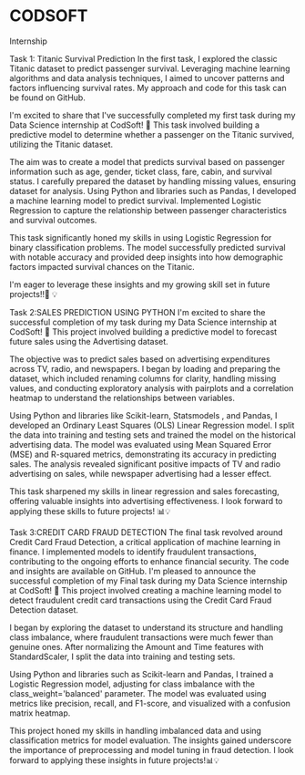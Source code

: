 # CODSOFT
Internship

Task 1: Titanic Survival Prediction
In the first task, I explored the classic Titanic dataset to predict passenger survival. Leveraging machine learning algorithms and data analysis techniques, I aimed to uncover patterns and factors influencing survival rates. My approach and code for this task can be found on GitHub.

I'm excited to share that I've successfully completed my first task during my Data Science internship at CodSoft! 🎉 This task involved building a predictive model to determine whether a passenger on the Titanic survived, utilizing the Titanic dataset.

The aim was to create a model that predicts survival based on passenger information such as age, gender, ticket class, fare, cabin, and survival status.
I carefully prepared the dataset by handling missing values, ensuring dataset for analysis. Using Python and libraries such as Pandas, I developed a
machine learning model to predict survival. Implemented Logistic Regression to capture the relationship between passenger characteristics and survival outcomes.

This task significantly honed my skills in using Logistic Regression for binary classification problems. The model successfully predicted survival with notable accuracy and provided deep insights into how demographic factors impacted survival chances on the Titanic.

I'm eager to leverage these insights and my growing skill set in future projects!!👜 💡 



Task 2:SALES PREDICTION USING PYTHON
I'm excited to share the successful completion of my task during my Data Science internship at CodSoft! 🎉 This project involved building a predictive model to forecast future sales using the Advertising dataset.


The objective was to predict sales based on advertising expenditures across TV, radio, and newspapers. I began by loading and preparing the dataset, which included renaming columns for clarity, handling missing values, and conducting exploratory analysis with pairplots and a correlation heatmap to understand the relationships between variables.


Using Python and libraries like Scikit-learn, Statsmodels , and Pandas, I developed an Ordinary Least Squares (OLS) Linear Regression model. I split the data into training and testing sets and trained the model on the historical advertising data. The model was evaluated using Mean Squared Error (MSE) and R-squared metrics, demonstrating its accuracy in predicting sales. The analysis revealed significant positive impacts of TV and radio advertising on sales, while newspaper advertising had a lesser effect.


This task sharpened my skills in linear regression and sales forecasting, offering valuable insights into advertising effectiveness. I look forward to applying these skills to future projects! 📊💡


Task 3:CREDIT CARD FRAUD DETECTION
The final task revolved around Credit Card Fraud Detection, a critical application of machine learning in finance. I implemented models to identify fraudulent transactions, contributing to the ongoing efforts to enhance financial security. The code and insights are available on GitHub.
I'm pleased to announce the successful completion of my Final task during my Data Science internship at CodSoft! 🎉 This project involved creating a machine learning model to detect fraudulent credit card transactions using the Credit Card Fraud Detection dataset.


I began by exploring the dataset to understand its structure and handling class imbalance, where fraudulent transactions were much fewer than genuine ones. After normalizing the Amount and Time features with StandardScaler, I split the data into training and testing sets.


Using Python and libraries such as Scikit-learn and Pandas, I trained a Logistic Regression model, adjusting for class imbalance with the class_weight='balanced' parameter. The model was evaluated using metrics like precision, recall, and F1-score, and visualized with a confusion matrix heatmap.


This project honed my skills in handling imbalanced data and using classification metrics for model evaluation. The insights gained underscore the importance of preprocessing and model tuning in fraud detection.
I look forward to applying these insights in future projects!📊💡
